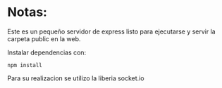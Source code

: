 # Notas:

Este es un pequeño servidor de express listo para ejecutarse y servir la carpeta public en la web.

Instalar dependencias con:

```
npm install
```

Para su realizacion se utilizo la liberia socket.io